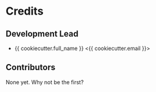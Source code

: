 # Credits

## Development Lead


* {{ cookiecutter.full_name }} <{{ cookiecutter.email }}>

## Contributors

None yet. Why not be the first?
